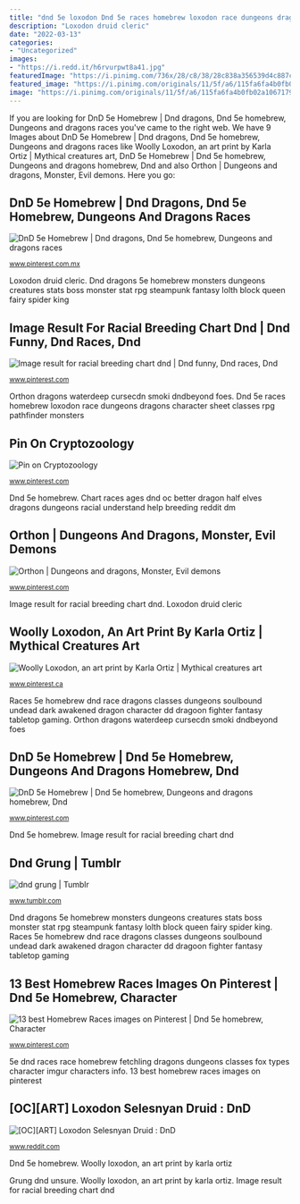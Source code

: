 ```yaml
---
title: "dnd 5e loxodon Dnd 5e races homebrew loxodon race dungeons dragons character sheet classes rpg pathfinder monsters"
description: "Loxodon druid cleric"
date: "2022-03-13"
categories:
- "Uncategorized"
images:
- "https://i.redd.it/h6rvurpwt8a41.jpg"
featuredImage: "https://i.pinimg.com/736x/28/c8/38/28c838a356539d4c887c674fd690a0d9--dnd-races-fantasy-pictures.jpg"
featured_image: "https://i.pinimg.com/originals/11/5f/a6/115fa6fa4b0fb02a10671795795926b2.jpg"
image: "https://i.pinimg.com/originals/11/5f/a6/115fa6fa4b0fb02a10671795795926b2.jpg"
---
```


If you are looking for DnD 5e Homebrew | Dnd dragons, Dnd 5e homebrew, Dungeons and dragons races you've came to the right web. We have 9 Images about DnD 5e Homebrew | Dnd dragons, Dnd 5e homebrew, Dungeons and dragons races like Woolly Loxodon, an art print by Karla Ortiz | Mythical creatures art, DnD 5e Homebrew | Dnd 5e homebrew, Dungeons and dragons homebrew, Dnd and also Orthon | Dungeons and dragons, Monster, Evil demons. Here you go:

## DnD 5e Homebrew | Dnd Dragons, Dnd 5e Homebrew, Dungeons And Dragons Races

![DnD 5e Homebrew | Dnd dragons, Dnd 5e homebrew, Dungeons and dragons races](https://i.pinimg.com/originals/d5/73/0d/d5730de4d33a7be2fee59ea7bcc68c0c.jpg "Orthon dragons waterdeep cursecdn smoki dndbeyond foes")

<small>www.pinterest.com.mx</small>

Loxodon druid cleric. Dnd dragons 5e homebrew monsters dungeons creatures stats boss monster stat rpg steampunk fantasy lolth block queen fairy spider king

## Image Result For Racial Breeding Chart Dnd | Dnd Funny, Dnd Races, Dnd

![Image result for racial breeding chart dnd | Dnd funny, Dnd races, Dnd](https://i.pinimg.com/736x/38/ff/f6/38fff6f02eea38812e522b9e57f06535.jpg "Loxodon druid cleric")

<small>www.pinterest.com</small>

Orthon dragons waterdeep cursecdn smoki dndbeyond foes. Dnd 5e races homebrew loxodon race dungeons dragons character sheet classes rpg pathfinder monsters

## Pin On Cryptozoology

![Pin on Cryptozoology](https://i.pinimg.com/736x/c3/ff/64/c3ff64a5fe99352e3f721892e0b53a3e--character-types-character-art.jpg "Dnd dragons 5e homebrew monsters dungeons creatures stats boss monster stat rpg steampunk fantasy lolth block queen fairy spider king")

<small>www.pinterest.com</small>

Dnd 5e homebrew. Chart races ages dnd oc better dragon half elves dragons dungeons racial understand help breeding reddit dm

## Orthon | Dungeons And Dragons, Monster, Evil Demons

![Orthon | Dungeons and dragons, Monster, Evil demons](https://i.pinimg.com/originals/14/6e/14/146e14d4b7be4a67780e9975ddf24ebc.png "[oc][art] loxodon selesnyan druid : dnd")

<small>www.pinterest.com</small>

Image result for racial breeding chart dnd. Loxodon druid cleric

## Woolly Loxodon, An Art Print By Karla Ortiz | Mythical Creatures Art

![Woolly Loxodon, an art print by Karla Ortiz | Mythical creatures art](https://i.pinimg.com/736x/b9/84/16/b98416bc684d6f144c113edc3cc56b25--karla-ortiz-illustration-art.jpg "Woolly loxodon tormenta20 inprnt pathfinder homebrew")

<small>www.pinterest.ca</small>

Races 5e homebrew dnd race dragons classes dungeons soulbound undead dark awakened dragon character dd dragoon fighter fantasy tabletop gaming. Orthon dragons waterdeep cursecdn smoki dndbeyond foes

## DnD 5e Homebrew | Dnd 5e Homebrew, Dungeons And Dragons Homebrew, Dnd

![DnD 5e Homebrew | Dnd 5e homebrew, Dungeons and dragons homebrew, Dnd](https://i.pinimg.com/originals/11/5f/a6/115fa6fa4b0fb02a10671795795926b2.jpg "Chart races ages dnd oc better dragon half elves dragons dungeons racial understand help breeding reddit dm")

<small>www.pinterest.com</small>

Dnd 5e homebrew. Image result for racial breeding chart dnd

## Dnd Grung | Tumblr

![dnd grung | Tumblr](https://66.media.tumblr.com/301211e932cab54f5c4551848533e19c/102d20d041dda7f8-ab/s500x750/ee1e5a2e7759784b8e1ff58b577c1edc94d31897.png "Image result for racial breeding chart dnd")

<small>www.tumblr.com</small>

Dnd dragons 5e homebrew monsters dungeons creatures stats boss monster stat rpg steampunk fantasy lolth block queen fairy spider king. Races 5e homebrew dnd race dragons classes dungeons soulbound undead dark awakened dragon character dd dragoon fighter fantasy tabletop gaming

## 13 Best Homebrew Races Images On Pinterest | Dnd 5e Homebrew, Character

![13 best Homebrew Races images on Pinterest | Dnd 5e homebrew, Character](https://i.pinimg.com/736x/28/c8/38/28c838a356539d4c887c674fd690a0d9--dnd-races-fantasy-pictures.jpg "Races 5e homebrew dnd race dragons classes dungeons soulbound undead dark awakened dragon character dd dragoon fighter fantasy tabletop gaming")

<small>www.pinterest.com</small>

5e dnd races race homebrew fetchling dragons dungeons classes fox types character imgur characters info. 13 best homebrew races images on pinterest

## [OC][ART] Loxodon Selesnyan Druid : DnD

![[OC][ART] Loxodon Selesnyan Druid : DnD](https://i.redd.it/h6rvurpwt8a41.jpg "Woolly loxodon tormenta20 inprnt pathfinder homebrew")

<small>www.reddit.com</small>

Dnd 5e homebrew. Woolly loxodon, an art print by karla ortiz

Grung dnd unsure. Woolly loxodon, an art print by karla ortiz. Image result for racial breeding chart dnd
